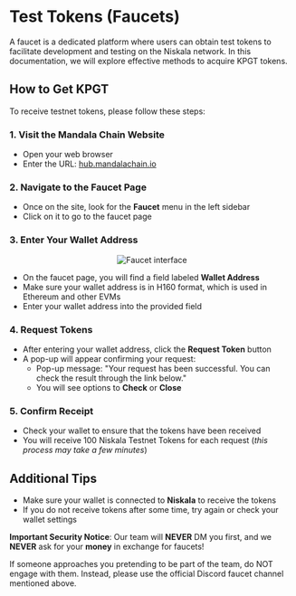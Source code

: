 # Test Tokens (Faucets)

A faucet is a dedicated platform where users can obtain test tokens to facilitate development and testing on the Niskala network. In this documentation, we will explore effective methods to acquire KPGT tokens.

## How to Get KPGT

To receive testnet tokens, please follow these steps:

### 1. Visit the Mandala Chain Website
- Open your web browser
- Enter the URL: [hub.mandalachain.io](https://hub.mandalachain.io)

### 2. Navigate to the Faucet Page
- Once on the site, look for the **Faucet** menu in the left sidebar
- Click on it to go to the faucet page

### 3. Enter Your Wallet Address

<p align="center">
<img src="/img/assets/faucet1.png" alt="Faucet interface" />
</p>

- On the faucet page, you will find a field labeled **Wallet Address**
- Make sure your wallet address is in H160 format, which is used in Ethereum and other EVMs
- Enter your wallet address into the provided field

### 4. Request Tokens
- After entering your wallet address, click the **Request Token** button
- A pop-up will appear confirming your request:
  - Pop-up message: "Your request has been successful. You can check the result through the link below."
  - You will see options to **Check** or **Close**

### 5. Confirm Receipt
- Check your wallet to ensure that the tokens have been received
- You will receive 100 Niskala Testnet Tokens for each request (*this process may take a few minutes*)

## Additional Tips

- Make sure your wallet is connected to **Niskala** to receive the tokens
- If you do not receive tokens after some time, try again or check your wallet settings

**Important Security Notice**: Our team will **NEVER** DM you first, and we **NEVER** ask for your **money** in exchange for faucets!

If someone approaches you pretending to be part of the team, do NOT engage with them. Instead, please use the official Discord faucet channel mentioned above.